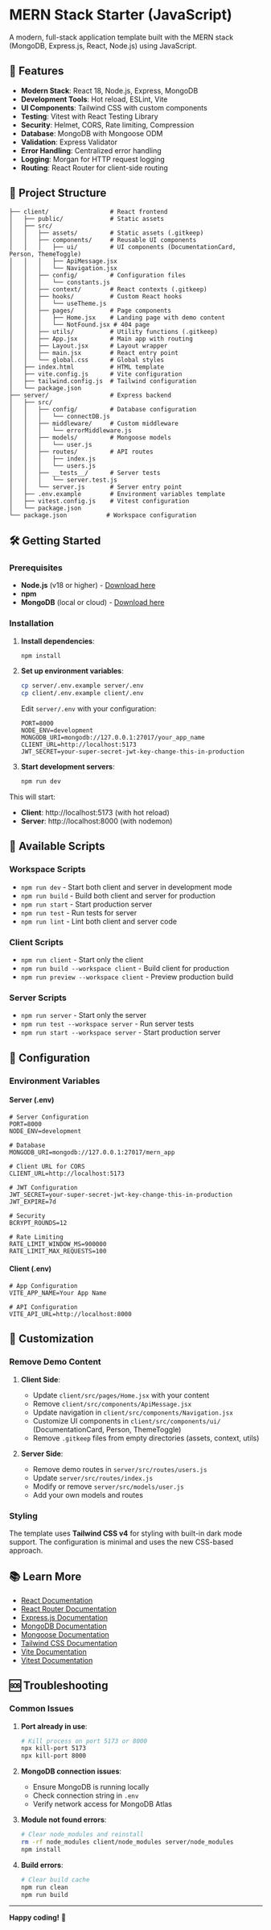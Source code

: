 # MERN Stack Starter (JavaScript)

A modern, full-stack application template built with the MERN stack (MongoDB, Express.js, React, Node.js) using JavaScript.

## 🚀 Features

-   **Modern Stack**: React 18, Node.js, Express, MongoDB
-   **Development Tools**: Hot reload, ESLint, Vite
-   **UI Components**: Tailwind CSS with custom components
-   **Testing**: Vitest with React Testing Library
-   **Security**: Helmet, CORS, Rate limiting, Compression
-   **Database**: MongoDB with Mongoose ODM
-   **Validation**: Express Validator
-   **Error Handling**: Centralized error handling
-   **Logging**: Morgan for HTTP request logging
-   **Routing**: React Router for client-side routing

## 📁 Project Structure

```
├── client/                 # React frontend
│   ├── public/             # Static assets
│   ├── src/
│   │   ├── assets/         # Static assets (.gitkeep)
│   │   ├── components/     # Reusable UI components
│   │   │   ├── ui/         # UI components (DocumentationCard, Person, ThemeToggle)
│   │   │   ├── ApiMessage.jsx
│   │   │   └── Navigation.jsx
│   │   ├── config/         # Configuration files
│   │   │   └── constants.js
│   │   ├── context/        # React contexts (.gitkeep)
│   │   ├── hooks/          # Custom React hooks
│   │   │   └── useTheme.js
│   │   ├── pages/          # Page components
│   │   │   ├── Home.jsx    # Landing page with demo content
│   │   │   └── NotFound.jsx # 404 page
│   │   ├── utils/          # Utility functions (.gitkeep)
│   │   ├── App.jsx         # Main app with routing
│   │   ├── Layout.jsx      # Layout wrapper
│   │   ├── main.jsx        # React entry point
│   │   └── global.css      # Global styles
│   ├── index.html          # HTML template
│   ├── vite.config.js      # Vite configuration
│   ├── tailwind.config.js  # Tailwind configuration
│   └── package.json
├── server/                 # Express backend
│   ├── src/
│   │   ├── config/         # Database configuration
│   │   │   └── connectDB.js
│   │   ├── middleware/     # Custom middleware
│   │   │   └── errorMiddleware.js
│   │   ├── models/         # Mongoose models
│   │   │   └── user.js
│   │   ├── routes/         # API routes
│   │   │   ├── index.js
│   │   │   └── users.js
│   │   ├── __tests__/      # Server tests
│   │   │   └── server.test.js
│   │   └── server.js       # Server entry point
│   ├── .env.example        # Environment variables template
│   ├── vitest.config.js    # Vitest configuration
│   └── package.json
└── package.json           # Workspace configuration
```

## 🛠️ Getting Started

### Prerequisites

-   **Node.js** (v18 or higher) - [Download here](https://nodejs.org/)
-   **npm**
-   **MongoDB** (local or cloud) - [Download here](https://www.mongodb.com/try/download/community)

### Installation

1. **Install dependencies**:

    ```bash
    npm install
    ```

2. **Set up environment variables**:

    ```bash
    cp server/.env.example server/.env
    cp client/.env.example client/.env
    ```

    Edit `server/.env` with your configuration:

    ```env
    PORT=8000
    NODE_ENV=development
    MONGODB_URI=mongodb://127.0.0.1:27017/your_app_name
    CLIENT_URL=http://localhost:5173
    JWT_SECRET=your-super-secret-jwt-key-change-this-in-production
    ```

3. **Start development servers**:
    ```bash
    npm run dev
    ```

This will start:

-   **Client**: http://localhost:5173 (with hot reload)
-   **Server**: http://localhost:8000 (with nodemon)

## 📜 Available Scripts

### Workspace Scripts

-   `npm run dev` - Start both client and server in development mode
-   `npm run build` - Build both client and server for production
-   `npm run start` - Start production server
-   `npm run test` - Run tests for server
-   `npm run lint` - Lint both client and server code

### Client Scripts

-   `npm run client` - Start only the client
-   `npm run build --workspace client` - Build client for production
-   `npm run preview --workspace client` - Preview production build

### Server Scripts

-   `npm run server` - Start only the server
-   `npm run test --workspace server` - Run server tests
-   `npm run start --workspace server` - Start production server

## 🔧 Configuration

### Environment Variables

#### Server (.env)

```env
# Server Configuration
PORT=8000
NODE_ENV=development

# Database
MONGODB_URI=mongodb://127.0.0.1:27017/mern_app

# Client URL for CORS
CLIENT_URL=http://localhost:5173

# JWT Configuration
JWT_SECRET=your-super-secret-jwt-key-change-this-in-production
JWT_EXPIRE=7d

# Security
BCRYPT_ROUNDS=12

# Rate Limiting
RATE_LIMIT_WINDOW_MS=900000
RATE_LIMIT_MAX_REQUESTS=100
```

#### Client (.env)

```env
# App Configuration
VITE_APP_NAME=Your App Name

# API Configuration
VITE_API_URL=http://localhost:8000
```

## 🎨 Customization

### Remove Demo Content

1. **Client Side**:

    - Update `client/src/pages/Home.jsx` with your content
    - Remove `client/src/components/ApiMessage.jsx`
    - Update navigation in `client/src/components/Navigation.jsx`
    - Customize UI components in `client/src/components/ui/` (DocumentationCard, Person, ThemeToggle)
    - Remove `.gitkeep` files from empty directories (assets, context, utils)

2. **Server Side**:
    - Remove demo routes in `server/src/routes/users.js`
    - Update `server/src/routes/index.js`
    - Modify or remove `server/src/models/user.js`
    - Add your own models and routes

### Styling

The template uses **Tailwind CSS v4** for styling with built-in dark mode support. The configuration is minimal and uses the new CSS-based approach.

## 📚 Learn More

-   [React Documentation](https://reactjs.org/)
-   [React Router Documentation](https://reactrouter.com/)
-   [Express.js Documentation](https://expressjs.com/)
-   [MongoDB Documentation](https://docs.mongodb.com/)
-   [Mongoose Documentation](https://mongoosejs.com/)
-   [Tailwind CSS Documentation](https://tailwindcss.com/)
-   [Vite Documentation](https://vitejs.dev/)
-   [Vitest Documentation](https://vitest.dev/)

## 🆘 Troubleshooting

### Common Issues

1. **Port already in use**:

    ```bash
    # Kill process on port 5173 or 8000
    npx kill-port 5173
    npx kill-port 8000
    ```

2. **MongoDB connection issues**:

    - Ensure MongoDB is running locally
    - Check connection string in `.env`
    - Verify network access for MongoDB Atlas

3. **Module not found errors**:

    ```bash
    # Clear node_modules and reinstall
    rm -rf node_modules client/node_modules server/node_modules
    npm install
    ```

4. **Build errors**:
    ```bash
    # Clear build cache
    npm run clean
    npm run build
    ```

---

**Happy coding!** 🎉